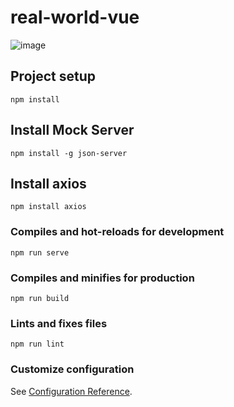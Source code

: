 # real-world-vue

![image](https://user-images.githubusercontent.com/52779920/117548812-ad308b00-b03f-11eb-84fd-044aa6eaf3be.png)


## Project setup
```
npm install
```

## Install Mock Server
```
npm install -g json-server
```

## Install axios
```
npm install axios
```

### Compiles and hot-reloads for development
```
npm run serve
```

### Compiles and minifies for production
```
npm run build
```

### Lints and fixes files
```
npm run lint
```

### Customize configuration
See [Configuration Reference](https://cli.vuejs.org/config/).

